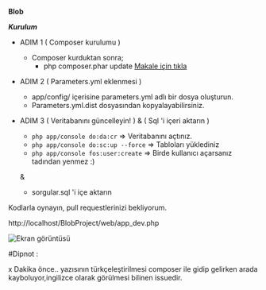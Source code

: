 **Blob**

***Kurulum***

 - ADIM 1 ( Composer kurulumu )
	 - Composer kurduktan sonra;
		 -  php composer.phar update 
 [Makale için tıkla](http://cagataycali.com/composer-kurulumu/)
 
 
 - ADIM 2 ( Parameters.yml eklenmesi ) 
	 - app/config/ içerisine parameters.yml adlı bir dosya oluşturun.
	 - Parameters.yml.dist dosyasından kopyalayabilirsiniz.
 
 - ADIM 3 ( Veritabanını güncelleyin! )  & ( Sql 'i içeri aktarın )
	 - `php app/console do:da:cr` => Veritabanını açtınız.
	 - `php app/console do:sc:up --force` => Tabloları yüklediniz
	 - `php app/console fos:user:create` => Birde kullanıcı açarsanız tadından yenmez :)
	 
	 &
	 
	 - sorgular.sql 'i içe aktarın


Kodlarla oynayın, pull requestlerinizi bekliyorum.

http://localhost/BlobProject/web/app_dev.php

![Ekran görüntüsü](http://s16.postimg.org/tvi4iqaut/Ekran_Resmi_2015_11_13_23_32_25.png)


#Dipnot : 

x Dakika önce.. yazısının türkçeleştirilmesi composer ile gidip gelirken arada kayboluyor,ingilizce olarak görülmesi bilinen issuedir.